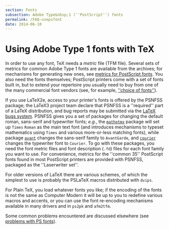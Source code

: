 ```yaml
---
section: Fonts
subsection: Adobe Type&nbsp;1 (''PostScript'') fonts
permalink: /FAQ-usepsfont
date: 2014-06-10
---
```


# Using Adobe Type 1 fonts with TeX

In order to use any font, TeX needs a
_metric_ file (TFM file).  Several sets of metrics for
common Adobe Type 1 fonts are
available from the archives; for mechanisms for generating new ones,
see [metrics for PostScript fonts](FAQ-metrics.md).  You
also need the fonts themselves; PostScript printers come with a set of
fonts built in, but to extend your repertoire you usually
need to buy from one of the many commercial font vendors (see, for
example, [''choice of fonts''](FAQ-psfchoice.md)).

If you use LaTeX2e, access to your printer's fonts is offered by the
PSNFSS package; the LaTeX3 project team declare that
PSNFSS is a ''required'' part of a LaTeX distribution, and
bug reports may be submitted via the 
[LaTeX bugs system](FAQ-latexbug.md). 
PSNFSS gives you a set of packages for changing the default
roman, sans-serif and typewriter fonts; _e.g_., the
[`mathptmx`](https://ctan.org/pkg/mathptmx) package will set up `Times`
`Roman` as the main text font (and introduces mechanisms to
typeset mathematics using `Times` and various more-or-less
matching fonts),  while package [`avant`](https://ctan.org/pkg/psnfss) changes the sans-serif
family to `AvantGarde`, and [`courier`](https://ctan.org/pkg/psnfss) changes the
typewriter font to `Courier`.  To go with these
packages, you need the font metric files
and font description (`.fd`) files for each font family you
want to use.  For convenience,
metrics for the ''common 35'' PostScript fonts found in most PostScript printers
are provided with PSNFSS, packaged as the ''Laserwriter set''.

For older versions of LaTeX there are various schemes, of which the
simplest to use is probably the PSLaTeX macros distributed with
`dvips`.

For Plain TeX, you load whatever fonts you like; if the encoding of
the fonts is not the same as Computer Modern it will be up to you to
redefine various macros and accents, or you can use the font
re-encoding mechanisms available in many drivers and in
`ps2pk` and `afm2tfm`.

Some common problems encountered are discussed elsewhere
(see [problems with PS fonts](FAQ-psfontprob.md)).


